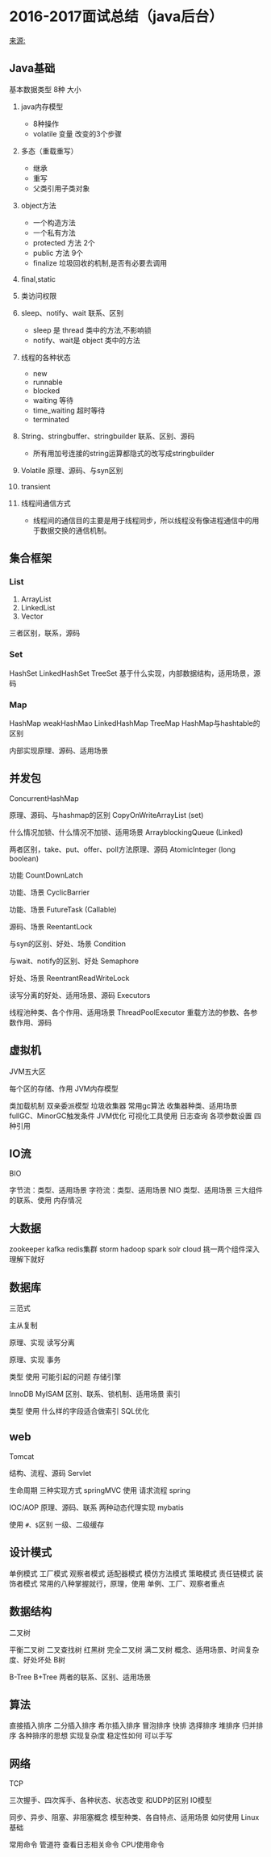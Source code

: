 # 2016-2017面试总结（java后台）

[来源:](https://zhuanlan.zhihu.com/p/25725929)

## Java基础

基本数据类型 8种 大小

1. java内存模型

	- 8种操作
	- volatile 变量 改变的3个步骤

2. 多态（重载重写）

	- 继承
	- 重写
	- 父类引用子类对象
	
3. object方法

	- 一个构造方法
	- 一个私有方法
	- protected 方法 2个
	- public 方法 9个
	- finalize  垃圾回收的机制,是否有必要去调用

4. final,static

5. 类访问权限

6. sleep、notify、wait 联系、区别

	- sleep 是 thread 类中的方法,不影响锁
	- notify、wait是 object 类中的方法

7. 线程的各种状态
	
	- new 
	- runnable
	- blocked 
	- waiting 等待
	- time_waiting 超时等待
	- terminated

8. String、stringbuffer、stringbuilder 联系、区别、源码

	- 所有用加号连接的string运算都隐式的改写成stringbuilder

9. Volatile 原理、源码、与syn区别

10. transient

11. 线程间通信方式

	-  线程间的通信目的主要是用于线程同步，所以线程没有像进程通信中的用于数据交换的通信机制。



## 集合框架

### List

1. ArrayList
2. LinkedList
3. Vector

三者区别，联系，源码

### Set

HashSet
LinkedHashSet
TreeSet
基于什么实现，内部数据结构，适用场景，源码

### Map

HashMap
weakHashMao
LinkedHashMap
TreeMap
HashMap与hashtable的区别

内部实现原理、源码、适用场景


## 并发包

ConcurrentHashMap

原理、源码、与hashmap的区别
CopyOnWriteArrayList (set)

什么情况加锁、什么情况不加锁、适用场景
ArrayblockingQueue (Linked)

两者区别，take、put、offer、poll方法原理、源码
AtomicInteger (long boolean)

功能
CountDownLatch

功能、场景
CyclicBarrier

功能、场景
FutureTask (Callable)

源码、场景
ReentantLock

与syn的区别、好处、场景
Condition

与wait、notify的区别、好处
Semaphore

好处、场景
ReentrantReadWriteLock

读写分离的好处、适用场景、源码
Executors

线程池种类、各个作用、适用场景
ThreadPoolExecutor
重载方法的参数、各参数作用、源码

## 虚拟机

JVM五大区

每个区的存储、作用
JVM内存模型

类加载机制
双亲委派模型
垃圾收集器
常用gc算法
收集器种类、适用场景
fullGC、MinorGC触发条件
JVM优化
可视化工具使用
日志查询
各项参数设置
四种引用

## IO流

BIO

字节流：类型、适用场景
字符流：类型、适用场景
NIO
类型、适用场景
三大组件的联系、使用
内存情况

## 大数据

zookeeper
kafka
redis集群
storm
hadoop
spark
solr cloud
挑一两个组件深入理解下就好


## 数据库

三范式

主从复制

原理、实现
读写分离

原理、实现
事务

类型
使用
可能引起的问题
存储引擎

InnoDB
MyISAM
区别、联系、锁机制、适用场景
索引

类型
使用
什么样的字段适合做索引
SQL优化


## web

Tomcat

结构、流程、源码
Servlet

生命周期
三种实现方式
springMVC
使用
请求流程
spring

IOC/AOP 原理、源码、联系
两种动态代理实现
mybatis

使用
```#、$```区别
一级、二级缓存

## 设计模式

单例模式
工厂模式
观察者模式
适配器模式
模仿方法模式
策略模式
责任链模式
装饰者模式
常用的八种掌握就行，原理，使用
单例、工厂、观察者重点

## 数据结构

二叉树

平衡二叉树
二叉查找树
红黑树
完全二叉树
满二叉树
概念、适用场景、时间复杂度、好处坏处
B树

B-Tree
B+Tree
两者的联系、区别、适用场景

## 算法

直接插入排序
二分插入排序
希尔插入排序
冒泡排序
快排
选择排序
堆排序
归并排序
各种排序的思想
实现复杂度
稳定性如何
可以手写

## 网络

TCP

三次握手、四次挥手、各种状态、状态改变
和UDP的区别
IO模型

同步、异步、阻塞、非阻塞概念
模型种类、各自特点、适用场景
如何使用
Linux基础

常用命令
管道符
查看日志相关命令
CPU使用命令






